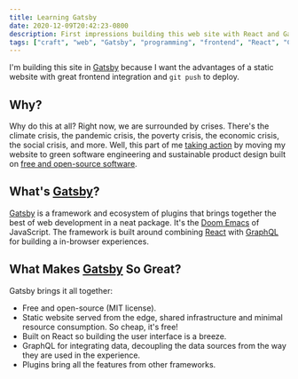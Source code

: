 ```yaml
---
title: Learning Gatsby
date: 2020-12-09T20:42:23-0800
description: First impressions building this web site with React and Gatsby.
tags: ["craft", "web", "Gatsby", "programming", "frontend", "React", "GraphQL"]
---
```


[gatsby]: https://www.gatsbyjs.org/
[react]: https://reactjs.org/
[graphql]: https://graphql.org/
[doom emacs]: https://github.com/hlissner/doom-emacs
[climateaction.tech]: https://climateaction.tech/
[free and open-source software]: https://itsfoss.com/what-is-foss/

I'm building this site in [Gatsby] because I want the advantages of a static
website with great frontend integration and `git push` to deploy.

## Why?

Why do this at all? Right now, we are surrounded by crises. There's the climate
crisis, the pandemic crisis, the poverty crisis, the economic crisis, the social
crisis, and more. Well, this part of me [taking action][climateaction.tech] by
moving my website to green software engineering and sustainable product design
built on [free and open-source software].

## What's [Gatsby]?

[Gatsby] is a framework and ecosystem of plugins that brings together the best
of web development in a neat package. It's the [Doom Emacs] of JavaScript. The
framework is built around combining [React] with [GraphQL] for building a
in-browser experiences.

## What Makes [Gatsby] So Great?

Gatsby brings it all together:

- Free and open-source (MIT license).
- Static website served from the edge, shared infrastructure and minimal resource consumption. So cheap, it's free!
- Built on React so building the user interface is a breeze.
- GraphQL for integrating data, decoupling the data sources from the way they are used in the experience.
- Plugins bring all the features from other frameworks.
